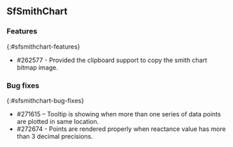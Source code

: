 ## SfSmithChart

### Features
{:#sfsmithchart-features}

* \#262577 - Provided the clipboard support to copy the smith chart bitmap image.

### Bug fixes
{:#sfsmithchart-bug-fixes} 

* \#271615 – Tooltip is showing when more than one series of data points are plotted in same location.
* \#272674 - Points are rendered properly when reactance value has more than 3 decimal precisions.